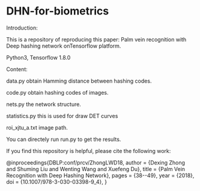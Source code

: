 # DHN-for-biometrics

Introduction:

This is a repository of reproducing this paper: Palm vein recognition with Deep hashing network onTensorflow platform.

Python3, Tensorflow 1.8.0

Content:

data.py obtain Hamming distance between hashing codes.

code.py obtain hashing codes of images.

nets.py the network structure.

statistics.py this is used for draw DET curves

roi_xjtu_a.txt  image path.

You can directely run run.py to get the results.


If you find this repository is helpful, please cite the following work:

@inproceedings{DBLP:conf/prcv/ZhongLWD18,
  author    = {Dexing Zhong and
               Shuming Liu and
               Wenting Wang and
               Xuefeng Du},
  title     = {Palm Vein Recognition with Deep Hashing Network},
  pages     = {38--49},
  year      = {2018},
  doi       = {10.1007/978-3-030-03398-9\_4},
}
